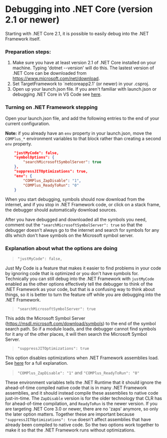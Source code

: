 # Debugging into .NET Core (version 2.1 or newer)

Starting with .NET Core 2.1, it is possible to easily debug into the .NET Framework itself.  

### Preparation steps:
1. Make sure you have at least version 2.1 of .NET Core installed on your machine.   Typing 'dotnet --version' will do this.   The lastest version of .NET Core can be downloaded from  https://www.microsoft.com/net/download.  
2. Set TargetFramework to `netcoreapp2.1' (or newer) in your .csproj.
3. Open up your launch.json file. If you aren't familiar with launch.json or debugging .NET Core in VS Code see [here](https://github.com/OmniSharp/omnisharp-vscode/blob/master/debugger.md).

### Turning on .NET Framework stepping
Open your launch.json file, and add the following entries to the end of your current configuration. 

**Note:** if you already have an `env` property in your launch.json, move the `COMPlus_*` environment variables to that block rather than creating a second `env` property.

```json
    "justMyCode": false,
    "symbolOptions": {
        "searchMicrosoftSymbolServer": true
    },
    "suppressJITOptimizations": true,
    "env": {
        "COMPlus_ZapDisable": "1",
        "COMPlus_ReadyToRun": "0"
    }
```

When you start debugging, symbols should now download from the internet, and if you stop in .NET Framework code, or click on a stack frame, the debugger should automatically download sources.

After you have debugged and downloaded all the symbols you need, comment out the `"searchMicrosoftSymbolServer": true` so that the debugger doesn't always go to the internet and search for symbols for any dlls which don't have symbols on the Microsoft symbol server.

### Explanation about what the options are doing

> `"justMyCode": false,`

Just My Code is a feature that makes it easier to find problems in your code by ignoring code that is optimized or you don't have symbols for. Technically you can still debug into the .NET Framework with `justMyCode` enabled as the other options effectively tell the debugger to think of the .NET Framework as your code, but that is a confusing way to think about things, so it is better to turn the feature off while you are debugging into the .NET Framework.


> `"searchMicrosoftSymbolServer": true`

This adds the Microsoft Symbol Server (https://msdl.microsoft.com/download/symbols) to the end of the symbol search path. So if a module loads, and the debugger cannot find symbols for it any of the other places, it will then search the Microsoft Symbol Server.

> `"suppressJITOptimizations": true`

This option disables optimizations when .NET Framework assemblies load. See [here](https://aka.ms/VSCode-CS-LaunchJson#suppress-jit-optimizations) for a full explanation.

> `"COMPlus_ZapDisable": "1"` and `"COMPlus_ReadyToRun": "0"`

These environment variables tells the .NET Runtime that it should ignore the ahead-of-time compiled native code that is in many .NET Framework assemblies, and it should instead compile these assemblies to native code just-in-time. The `ZapDisable` version is for the older technology that CLR has for ahead-of-time compilation, and `ReadyToRun` is the newer version. If you are targeting .NET Core 3.0 or newer, there are no 'zaps' anymore, so only the later option matters. Together these are important because `"suppressJITOptimizations": true` doesn't affect assemblies that have already been compiled to native code. So the two options work together to make it so that the .NET Framework runs without optimizations.
